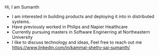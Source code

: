 Hi, I am Sumanth
* I am interested in building products and deploying it into in distributed systems.
* Have previously worked in Philips and Napier Healthcare
* Currently pursuing masters in Software Enginerring at Northeastern University
* I like to discuss technology and ideas, Feel free to reach out me https://www.linkedin.com/in/kammal-shetty-sai-sumanth/
 

